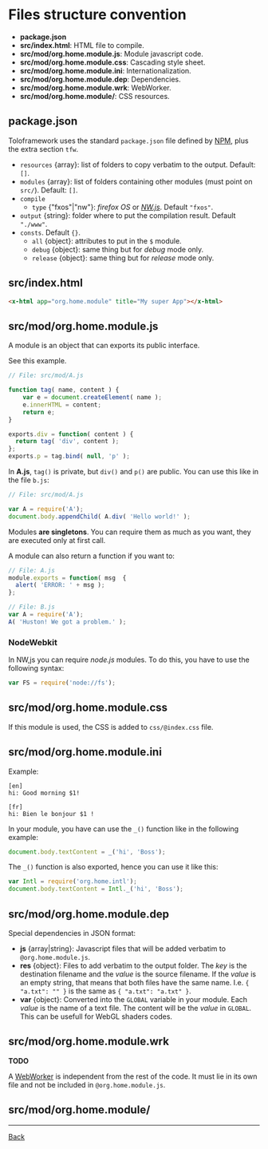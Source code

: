 # Files structure convention

* __package.json__
* __src/index.html__: HTML file to compile.
* __src/mod/org.home.module.js__: Module javascript code.
* __src/mod/org.home.module.css__: Cascading style sheet.
* __src/mod/org.home.module.ini__: Internationalization.
* __src/mod/org.home.module.dep__: Dependencies.
* __src/mod/org.home.module.wrk__: WebWorker.
* __src/mod/org.home.module/__: CSS resources.

## package.json
Toloframework uses the standard `package.json` file defined by [NPM](https://docs.npmjs.com/getting-started/using-a-package.json), plus the extra section `tfw`.

* `resources` {array}: list of folders to copy verbatim to the output. Default: `[]`.
* `modules` {array}: list of folders containing other modules (must point on `src/`). Default: `[]`.
* `compile`
  * `type` {"fxos"|"nw"}: _firefox OS_ or _[NW.js](https://nwjs.io/)_. Default `"fxos"`.
* `output` {string}: folder where to put the compilation result. Default `"./www"`.
* `consts`. Default `{}`.
  * `all` {object}: attributes to put in the `$` module.
  * `debug` {object}: same thing but for _debug_ mode only.
  * `release` {object}: same thing but for _release_ mode only.

## src/index.html
```html
<x-html app="org.home.module" title="My super App"></x-html>
```

## src/mod/org.home.module.js
A module is an object that can exports its public interface.

See this example.

```js
// File: src/mod/A.js

function tag( name, content ) {
    var e = document.createElement( name );
    e.innerHTML = content;
    return e;
}

exports.div = function( content ) {
  return tag( 'div', content );
};
exports.p = tag.bind( null, 'p' );
```

In __A.js__, `tag()` is private, but `div()` and `p()` are public.
You can use this like in the file `b.js`:
```js
// File: src/mod/A.js

var A = require('A');
document.body.appendChild( A.div( 'Hello world!' );
```

Modules __are singletons__. You can require them as much as you want, they are executed only at first call.

A module can also return a function if you want to:
```js
// File: A.js
module.exports = function( msg  {
  alert( 'ERROR: ' + msg );
};
```

```js
// File: B.js
var A = require('A');
A( 'Huston! We got a problem.' );
```

### NodeWebkit
In NW,js you can require _node.js_ modules. To do this, you have to use the following syntax:
```js
var FS = require('node://fs');
```

## src/mod/org.home.module.css
If this module is used, the CSS is added to `css/@index.css` file.

## src/mod/org.home.module.ini
Example:
```
[en]
hi: Good morning $1!

[fr]
hi: Bien le bonjour $1 !
```

In your module, you have can use the `_()` function like in the following example:
```js
document.body.textContent = _('hi', 'Boss');
```

The `_()` function is also exported, hence you can use it like this:
```js
var Intl = require('org.home.intl');
document.body.textContent = Intl._('hi', 'Boss');
```

## src/mod/org.home.module.dep
Special dependencies in JSON format:
* __js__ {array|string}: Javascript files that will be added verbatim to `@org.home.module.js`.
* __res__ {object}: Files to add verbatim to the output folder. The _key_ is the destination filename and the _value_ is the source filename. If the _value_ is an empty string, that means that both files have the same name. I.e. `{ "a.txt": "" }` is the same as `{ "a.txt": "a.txt" }`.
* __var__ {object}: Converted into the `GLOBAL` variable in your module. Each _value_ is the name of a text file. The content will be the _value_ in `GLOBAL`. This can be usefull for WebGL shaders codes.

## src/mod/org.home.module.wrk
__TODO__

A [WebWorker](https://developer.mozilla.org/en-US/docs/Web/API/Worker) is independent from the rest of the code. It must lie in its own file and not be included in `@org.home.module.js`.

## src/mod/org.home.module/




----

[Back](../README.md)

